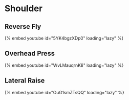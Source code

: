 # Shoulder

## Reverse Fly

{% embed youtube id="5YK4bgzXDp0" loading="lazy" %}

## Overhead Press

{% embed youtube id="WvLMauqrnK8" loading="lazy" %}

## Lateral Raise

{% embed youtube id="OuG1smZTsQQ" loading="lazy" %}